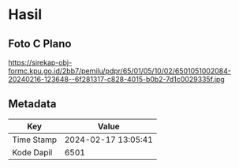 # Hasil

## Foto C Plano

https://sirekap-obj-formc.kpu.go.id/2bb7/pemilu/pdpr/65/01/05/10/02/6501051002084-20240216-123648--6f281317-c828-4015-b0b2-7d1c0029335f.jpg


## Metadata

| Key        | Value               |
| ---------- | ------------------- |
| Time Stamp | 2024-02-17 13:05:41 |
| Kode Dapil | 6501                |



